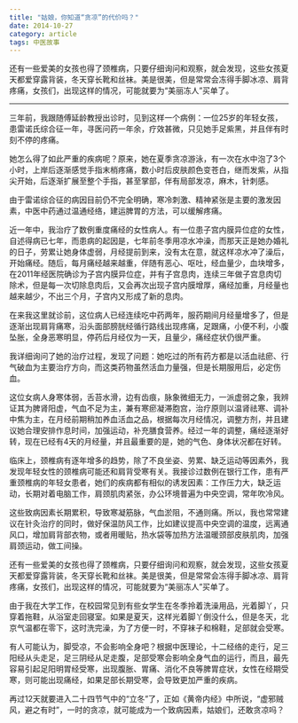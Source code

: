 ```yaml
---
title: "姑娘，你知道“贪凉”的代价吗？"
date: 2014-10-27
category: article
tags: 中医故事
---
```


还有一些爱美的女孩也得了颈椎病，只要仔细询问和观察，就会发现，这些女孩夏天都爱穿露背装，冬天穿长靴和丝袜。美是很美，但是常常会冻得手脚冰凉、肩背疼痛，女孩们，出现这样的情况，可能就要为“美丽冻人”买单了。

***

三年前，我跟随傅延龄教授出诊时，见到这样一个病例：一位25岁的年轻女孩，患雷诺氏综合征一年，寻医问药一年余，疗效甚微，只见她手足紫黑，并且伴有时刻不停的疼痛。

她怎么得了如此严重的疾病呢？原来，她在夏季贪凉游泳，有一次在水中泡了3个小时，上岸后逐渐感觉手指末梢疼痛，数小时后皮肤颜色变苍白，继而发紫，从指尖开始，后逐渐扩展至整个手指，甚至掌部，伴有局部发凉，麻木，针刺感。

由于雷诺综合征的病因目前仍不完全明确，寒冷刺激、精神紧张是主要的激发因素，中医中药通过温通经络，建运脾胃的方法，可以缓解疼痛。

近一年中，我治疗了数例重度痛经的女性病人。有一位患子宫内膜异位症的女性，自述得病已七年，而患病的起因是，七年前冬季用凉水冲澡，而那天正是她办婚礼的日子，劳累让她身体虚弱，月经提前到来，没有太在意，就这样凉水冲了澡后，开始痛经。随后，每月痛经越来越重，伴随有恶心、呕吐，经血量少，血块增多，在2011年经医院确诊为子宫内膜异位症，并有子宫息肉，连续三年做子宫息肉切除术，但是每一次切除息肉后，又会再次出现子宫内膜增厚，痛经加重，月经量也越来越少，不出三个月，子宫内又形成了新的息肉。

在来我这里就诊前，这位病人已经连续吃中药两年，服药期间月经量增多了，但是逐渐出现肩背痛寒，沿头面部膀胱经循行路线出现疼痛，足跟痛，小便不利，小腹坠胀，全身恶寒明显，停药后月经仅为一天，且量少，痛经症状仍很严重。

我详细询问了她的治疗过程，发现了问题：她吃过的所有药方都是以活血祛瘀、行气破血为主要治疗方向，而这类药物虽然活血力量强，但是长期服用后，必定伤血。

这位女病人身寒体弱，舌苔水滑，边有齿痕，脉象微细无力，一派虚弱之象，我辨证其为脾肾阳虚，气血不足为主，兼有寒瘀凝滞胞宫，治疗原则以温肾祛寒、调补中焦为主，在月经前期稍加养血活血之品，根据每次月经情况，调整方剂，并且建议她合理安排作息时间，加强运动，补充膳食营养。经过一年的调整，痛经逐渐好转，现在已经有4天的月经量，并且最重要的是，她的气色、身体状况都在好转。

临床上，颈椎病有逐年增多的趋势，除了不良坐姿、劳累、缺乏运动等因素外，我发现年轻女性的颈椎病可能还和肩背受寒有关。我接诊过数例在银行工作，患有严重颈椎病的年轻女患者，她们的疾病都有相似的诱发因素：工作压力大，缺乏运动，长期对着电脑工作，肩颈肌肉紧张，办公环境普遍为中央空调，常年吹冷风。

这些致病因素长期累积，导致寒凝筋脉，气血淤阻，不通则痛。所以，我也常常建议在针灸治疗的同时，做好保温防风工作，比如建议提高中央空调的温度，远离通风口，增加肩背部衣物，或者用暖贴，热水袋等加热方法温暖颈部皮肤肌肉，加强肩颈运动，做工间操。

还有一些爱美的女孩也得了颈椎病，只要仔细询问和观察，就会发现，这些女孩夏天都爱穿露背装，冬天穿长靴和丝袜。美是很美，但是常常会冻得手脚冰凉、肩背疼痛，女孩们，出现这样的情况，可能就要为“美丽冻人”买单了。

由于我在大学工作，在校园常见到有些女学生在冬季拎着洗澡用品，光着脚丫，只穿着拖鞋，从浴室走回寝室。如果是夏天，这样光着脚丫倒没什么，但是冬天，北京气温都在零下，这时洗完澡，为了方便一时，不穿袜子和棉鞋，足部就会受寒。

有人可能认为，脚受凉，不会影响全身吧？根据中医理论，十二经络的走行，足三阳经从头走足，足三阴经从足走腹，足部受寒会影响全身气血的运行，而且，最先容易引起足阳明胃经受寒，出现腹胀、胃痛、消化不良等脾胃症状，女性在经期受寒，则可能出现痛经，如果足部长期受寒，会导致更加严重的疾病。

再过12天就要进入二十四节气中的“立冬”了，正如《黄帝内经》中所说，“虚邪贼风，避之有时”，一时的贪凉，就可能成为一个致病因素，姑娘们，还敢贪凉吗？
